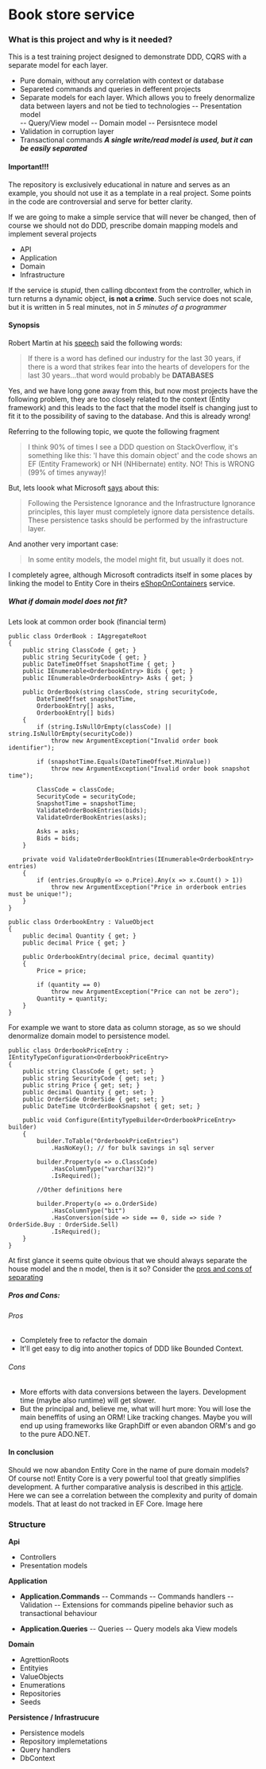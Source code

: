# Book store service
### What is this project and why is it needed?
This is a test training project designed to demonstrate DDD, CQRS with a separate model for each layer.
- Pure domain, without any correlation with context or database
- Separeted commands and queries in defferent projects 
- Separate models for each layer. Which allows you to freely denormalize data between layers and not be tied to technologies
-- Presentation model  
-- Query/View model 
-- Domain model 
-- Persisntece model 
- Validation in corruption layer
- Transactional commands 
***A single write/read model is used, but it can be easily separated***

#### Important!!!
The repository is exclusively educational in nature and serves as an example, you should not use it as a template in a real project. Some points in the code are controversial and serve for better clarity.

If we are going to make a simple service that will never be changed, then of course we should not do DDD, prescribe domain mapping models and implement several projects
- API
- Application
- Domain
- Infrastructure

If the service is *stupid*, then calling dbcontext from the controller, which in turn returns a dynamic object, **is not a crime**. Such service does not scale, but it is written in 5 real minutes, not in *5 minutes of a programmer*

#### Synopsis
Robert Martin at his [speech](https://www.youtube.com/watch?v=Nsjsiz2A9mg&t=2535s) said the following words:
> If there is a word has defined our industry for the last 30 years, if there is a word that strikes fear into the hearts of developers for the last 30 years...that word would probably be **DATABASES**

Yes, and we have long gone away from this, but now most projects have the following problem, they are too closely related to the context (Entity framework) and this leads to the fact that the model itself is changing just to fit it to the possibility of saving to the database. And this is already wrong!

Referring to the following topic, we quote the following fragment
> I think 90% of times I see a DDD question on StackOverflow, it's something like this: 'I have this domain object' and the code shows an EF (Entity Framework) or NH (NHibernate) entity.
> NO! This is WRONG (99% of times anyway)!

But, lets loook what Microsoft [says](https://docs.microsoft.com/en-us/dotnet/architecture/microservices/microservice-ddd-cqrs-patterns/ddd-oriented-microservice) about this:
> Following the Persistence Ignorance and the Infrastructure Ignorance principles, this layer must completely ignore data persistence details. These persistence tasks should be performed by the infrastructure layer. 

And another very important case:
> In some entity models, the model might fit, but usually it does not.

I completely agree, although Microsoft contradicts itself in some places by linking the model to Entity Core in theirs [eShopOnContainers](https://github.com/dotnet-architecture/eShopOnContainers) service.

##### What if domain model does not fit?
Lets look at common order book (financial term)
```CSharp
public class OrderBook : IAggregateRoot
{
    public string ClassCode { get; }
    public string SecurityCode { get; }
    public DateTimeOffset SnapshotTime { get; }
    public IEnumerable<OrderbookEntry> Bids { get; }
    public IEnumerable<OrderbookEntry> Asks { get; }

    public OrderBook(string classCode, string securityCode,
        DateTimeOffset snapshotTime,
        OrderbookEntry[] asks,
        OrderbookEntry[] bids)
    {
        if (string.IsNullOrEmpty(classCode) || string.IsNullOrEmpty(securityCode))
            throw new ArgumentException("Invalid order book identifier");

        if (snapshotTime.Equals(DateTimeOffset.MinValue))
            throw new ArgumentException("Invalid order book snapshot time");

        ClassCode = classCode;
        SecurityCode = securityCode;
        SnapshotTime = snapshotTime;
        ValidateOrderBookEntries(bids);
        ValidateOrderBookEntries(asks);

        Asks = asks;
        Bids = bids;
    }

    private void ValidateOrderBookEntries(IEnumerable<OrderbookEntry> entries)
    {
        if (entries.GroupBy(o => o.Price).Any(x => x.Count() > 1))
            throw new ArgumentException("Price in orderbook entries must be unique!");
    }
}

public class OrderbookEntry : ValueObject
{
    public decimal Quantity { get; }
    public decimal Price { get; }

    public OrderbookEntry(decimal price, decimal quantity)
    {
        Price = price;

        if (quantity == 0)
            throw new ArgumentException("Price can not be zero");
        Quantity = quantity;
    }
}
```
For example we want to store data as column storage, as so we should denormalize domain model to persistence model.
```CSharp
public class OrderbookPriceEntry : IEntityTypeConfiguration<OrderbookPriceEntry>
{
    public string ClassCode { get; set; }
    public string SecurityCode { get; set; }
    public string Price { get; set; }
    public decimal Quantity { get; set; }
    public OrderSide OrderSide { get; set; }
    public DateTime UtcOrderBookSnapshot { get; set; }

    public void Configure(EntityTypeBuilder<OrderbookPriceEntry> builder)
    {
        builder.ToTable("OrderbookPriceEntries")
            .HasNoKey(); // for bulk savings in sql server

        builder.Property(o => o.ClassCode)
            .HasColumnType("varchar(32)")
            .IsRequired();
        
        //Other definitions here
        
        builder.Property(o => o.OrderSide)
            .HasColumnType("bit")
            .HasConversion(side => side == 0, side => side ? OrderSide.Buy : OrderSide.Sell)
            .IsRequired();
    }
}
```
At first glance it seems quite obvious that we should always separate the house model and the n model, then is it so? Consider the [pros and cons of separating](https://stackoverflow.com/questions/24703756/having-separate-domain-model-and-persistence-model-in-ddd)
##### Pros and Cons:
###### Pros
- Completely free to refactor the domain
- It'll get easy to dig into another topics of DDD like Bounded Context.

###### Cons
- More efforts with data conversions between the layers. Development time (maybe also runtime) will get slower.
- But the principal and, believe me, what will hurt more: You will lose the main beneffits of using an ORM! Like tracking changes. Maybe you will end up using frameworks like GraphDiff or even abandon ORM's and go to the pure ADO.NET.

#### In conclusion
Should we now abandon Entity Core in the name of pure domain models? Of course not! Entity Core is a very powerful tool that greatly simplifies development. A further comparative analysis is described in this [article](https://enterprisecraftsmanship.com/posts/having-the-domain-model-separate-from-the-persistence-model/).
Here we can see a correlation between the complexity and purity of domain models. That at least do not tracked in EF Core.
Image here

### Structure
**Api** 
- Controllers 
- Presentation models
 
**Application** 
- **Application.Commands** 
-- Commands 
-- Commands handlers 
-- Validation 
-- Extensions for commands pipeline behavior such as transactional behaviour 

- **Application.Queries**
-- Queries 
-- Query models aka View models 

**Domain** 
- AgrettionRoots 
- Entityies 
- ValueObjects 
- Enumerations 
- Repositories 
- Seeds 

**Persistence / Infrastrucure**
- Persistence models 
- Repository implemetations 
- Query handlers 
- DbContext
